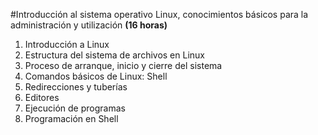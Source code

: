 #Introducción al sistema operativo Linux, conocimientos básicos para la administración y utilización
**(16 horas)**

1. Introducción a Linux
2. Estructura del sistema de archivos en Linux
3. Proceso de arranque, inicio y cierre del sistema
4. Comandos básicos de Linux: Shell
5. Redirecciones y tuberías
6. Editores
7. Ejecución de programas
8. Programación en Shell
